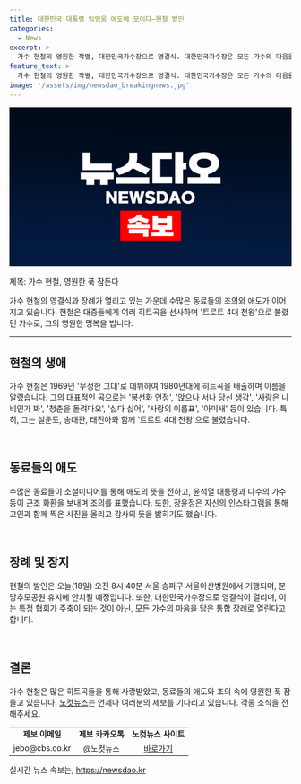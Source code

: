 ```yaml
---
title: 대한민국 대통령 임영웅 애도에 모이다―현철 발인
categories:
  - News
excerpt: >
  가수 현철의 영원한 작별, 대한민국가수장으로 영결식. 대한민국가수장은 모든 가수의 마음을 담은 통합 장례인데, 이번이 처음이다. 고인은 건강이 나빠져 투병 중이었으며, 많은 동료들이 조의를 표하고 있다. 현철은 무정한 그대로 데뷔해 트로트 4대 천왕으로 불릴만큼 많은 히트곡을 남겼다. 82세의 나이에 떠났지만, 가요계와 팬들의 기억 속에서 그 노래들은 영원할 것이다. (150자)
feature_text: >
  가수 현철의 영원한 작별, 대한민국가수장으로 영결식. 대한민국가수장은 모든 가수의 마음을 담은 통합 장례인데, 이번이 처음이다. 고인은 건강이 나빠져 투병 중이었으며, 많은 동료들이 조의를 표하고 있다. 현철은 무정한 그대로 데뷔해 트로트 4대 천왕으로 불릴만큼 많은 히트곡을 남겼다. 82세의 나이에 떠났지만, 가요계와 팬들의 기억 속에서 그 노래들은 영원할 것이다. (150자)
image: '/assets/img/newsdao_breakingnews.jpg'
---
```


<p><img src="/assets/img/newsdao_breakingnews.jpg" alt="pcversion 속보" /></p>

<p>제목: 가수 현철, 영원한 푹 잠든다</p>

<p>가수 현철의 영결식과 장례가 열리고 있는 가운데 수많은 동료들의 조의와 애도가 이어지고 있습니다. 현철은 대중들에게 여러 히트곡을 선사하며 '트로트 4대 천왕'으로 불렸던 가수로, 그의 영원한 명복을 빕니다.</p>

<hr>

<h2 data-ke-size="size26">현철의 생애</h2>

<p>가수 현철은 1969년 '무정한 그대'로 데뷔하여 1980년대에 히트곡을 배출하며 이름을 알렸습니다. 그의 대표적인 곡으로는 '봉선화 연정', '앉으나 서나 당신 생각', '사랑은 나비인가 봐', '청춘을 돌려다오', '싫다 싫어', '사랑의 이름표', '아미새' 등이 있습니다. 특히, 그는 설운도, 송대관, 태진아와 함께 '트로트 4대 천왕'으로 불렸습니다.</p>

<p data-ke-size="size16">&nbsp;</p>

<h2 data-ke-size="size26">동료들의 애도</h2>

<p>수많은 동료들이 소셜미디어를 통해 애도의 뜻을 전하고, 윤석열 대통령과 다수의 가수 등이 근조 화환을 보내며 조의를 표했습니다. 또한, 장윤정은 자신의 인스타그램을 통해 고인과 함께 찍은 사진을 올리고 감사의 뜻을 밝히기도 했습니다.</p>

<p data-ke-size="size16">&nbsp;</p>

<h2 data-ke-size="size26">장례 및 장지</h2>

<p>현철의 발인은 오늘(18일) 오전 8시 40분 서울 송파구 서울아산병원에서 거행되며, 분당추모공원 휴지에 안치될 예정입니다. 또한, 대한민국가수장으로 영결식이 열리며, 이는 특정 협회가 주축이 되는 것이 아닌, 모든 가수의 마음을 담은 통합 장례로 열린다고 합니다.</p>

<p data-ke-size="size16">&nbsp;</p>

<h2 data-ke-size="size26">결론</h2>

<p>가수 현철은 많은 히트곡들을 통해 사랑받았고, 동료들의 애도와 조의 속에 영원한 푹 잠들고 있습니다. <a href="https://url.kr/b71afn">노컷뉴스</a>는 언제나 여러분의 제보를 기다리고 있습니다. 각종 소식을 전해주세요.</p>

<table>
  <tr>
    <td style="text-align: center; height: 17px;"><b>제보 이메일</b></td>
    <td style="text-align: center; height: 17px;"><b>제보 카카오톡</b></td>
    <td style="text-align: center; height: 17px;"><b>노컷뉴스 사이트</b></td>
  </tr>
  <tr>
    <td style="text-align: center; height: 17px;">jebo@cbs.co.kr</td>
    <td style="text-align: center; height: 17px;">@노컷뉴스</td>
    <td style="text-align: center; height: 17px;"><a href="https://url.kr/b71afn">바로가기</a></td>
  </tr>
</table>
실시간 뉴스 속보는, <a href="https://newsdao.kr" rel="dofollow">https://newsdao.kr</a>


